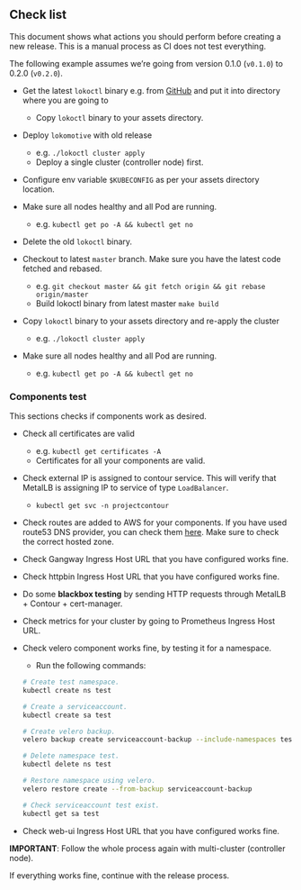 ## Check list

This document shows what actions you should perform before creating a new release. This is a manual process as CI does not test everything.

The following example assumes we’re going from version 0.1.0 (`v0.1.0`) to
0.2.0 (`v0.2.0`).

- Get the latest `lokoctl` binary e.g. from [GitHub](https://github.com/kinvolk/lokomotive/releases)
  and put it into directory where you are going to
  - Copy `lokoctl` binary to your assets directory.

- Deploy `lokomotive` with old release
  - e.g. `./lokoctl cluster apply`
  - Deploy a single cluster (controller node) first.

- Configure env variable `$KUBECONFIG` as per your assets directory location.

- Make sure all nodes healthy and all Pod are running.
  - e.g. `kubectl get po -A && kubectl get no`

- Delete the old `lokoctl` binary.

- Checkout to latest `master` branch. Make sure you have the latest code fetched and rebased.
  - e.g. `git checkout master && git fetch origin && git rebase origin/master`
  - Build lokoctl binary from latest master `make build`

- Copy `lokoctl` binary to your assets directory and re-apply the cluster
  - e.g. `./lokoctl cluster apply`

- Make sure all nodes healthy and all Pod are running.
  - e.g. `kubectl get po -A && kubectl get no`

### Components test

This sections checks if components work as desired.

- Check all certificates are valid
  - e.g. `kubectl get certificates -A`
  - Certificates for all your components are valid.

- Check external IP is assigned to contour service. This will verify that MetalLB is assigning IP to service of type `LoadBalancer`.
  - `kubectl get svc -n projectcontour`

- Check routes are added to AWS for your components. If you have used route53 DNS provider, you can check them [here](https://console.aws.amazon.com/route53/v2/home#Dashboard). Make sure to check the correct hosted zone.

- Check Gangway Ingress Host URL that you have configured works fine.

- Check httpbin Ingress Host URL that you have configured works fine.

- Do some **blackbox testing** by sending HTTP requests through MetalLB + Contour + cert-manager.

- Check metrics for your cluster by going to Prometheus Ingress Host URL.

- Check velero component works fine, by testing it for a namespace.
  - Run the following commands:
  ```sh
  # Create test namespace.
  kubectl create ns test

  # Create a serviceaccount.
  kubectl create sa test

  # Create velero backup.
  velero backup create serviceaccount-backup --include-namespaces test

  # Delete namespace test.
  kubectl delete ns test

  # Restore namespace using velero.
  velero restore create --from-backup serviceaccount-backup

  # Check serviceaccount test exist.
  kubectl get sa test

  ```

- Check web-ui Ingress Host URL that you have configured works fine.

**IMPORTANT**: Follow the whole process again with multi-cluster (controller node).

If everything works fine, continue with the release process.
